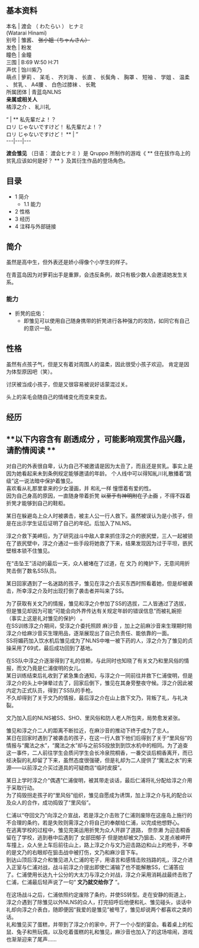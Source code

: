 **基本资料**  
---  
本名  |  渡会  （  わたらい  ）  ヒナミ    
(Watarai Hinami)  
别号  |  雏酱、 ~~张小姐（ちゃんさん）~~  
发色  |  粉发   
瞳色  |  金瞳   
三围  |  B:69 W:50 H:71   
声优  |  饴川紫乃   
萌点  |  萝莉  、  呆毛  、  齐刘海  、  长直  、  长鬓角  、  胸罩  、  短袖  、  学姐  、  温柔  、  贫乳  、  A4腰  、  白色过膝袜  、  长靴   
所属团体  |  青蓝岛NLNS   
**亲属或相关人**  
橘淳之介  、  糺川礼  
  
“  |  ** 私先輩だよ！？   
ロリ  じゃないですけど！  私先輩だよ！？  
ロリ  じゃないですけど！  ** |  ”   
---|---|---  
  
**渡会雏见** （日语：  渡会ヒナミ  ）是  Qruppo  所制作的游戏《 ** 住在拔作岛上的贫乳应该如何是好？  **
》及其衍生作品的登场角色。

##  目录

  * 1  简介 
    * 1.1  能力 
  * 2  性格 
  * 3  经历 
  * 4  注释与外部链接 

##  简介

虽然是高中生，但外表还是娇小得像个小学生的样子。

在青蓝岛因为对萝莉出手是重罪，会违反条例，故只有极少数人会邀请她发生关系。

###  能力

  * 折凳的庇佑： 
    * 即雏见可以使用自己随身携带的折凳进行各种强力的攻防，如同它有自己的意识一般。 

##  性格

虽然有点孩子气，但是又有着对周围人的温柔，因此很受小孩子欢迎。  肯定是因为体型原因吧（笑）。

讨厌被当成小孩子，但是又很容易被说好话蒙混过关。

头上的呆毛会随自己的情绪变化而变来变去。

##  经历

**以下内容含有 剧透成分  ，可能影响观赏作品兴趣，请酌情阅读 **  
---  
对自己的外表很自卑，认为自己不被邀请是因为太丑了，而且还是贫乳。事实上是因为她看起来未到条例规定能够邀请的年龄。
个人线中可以得知糺川礼散播着“跳级”这一说法暗中保护着雏见。  
喜欢看从礼那里拿来的少女漫画，并  和礼一样  憧憬着有爱的性。  
因为自己身高的原因，一直随身带着折凳 ~~以至于有神明附在了上面~~ ，不得不踩着折凳才能够到自己的鞋柜。  
  
某日在躲避岛上众人时被袭击，被主人公一行人救下。虽然被误认为是小孩子，但是在出示学生证后证明了自己的年纪。后加入了NLNS。  
  
淳之介救下美岬后，为了研究战斗中敌人拿来抓住淳之介的嵌尻壁，三人一起被锁在了嵌尻壁中，淳之介通过一些手段将她救了下来，结果发现因为过于平坦，嵌尻壁根本锁不住雏见。  
  
在“击坠王”活动的最后一天，众人被堵在了过道，在  文乃  的掩护下，无意间用折凳击倒了数名SS队员。  
  
某日回家遇到了一名迷路的孩子，雏见在淳之介去买东西时照看着她，但是却被袭击，所幸淳之介及时出现打倒了袭击者并叫来了SS。  
  
为了获取有关文乃的情报，雏见和淳之介参加了SS的选拔，二人皆通过了选拔，但是雏见却因为可能“可能会向外界传达有关规定年龄的错误信息”而被礼婉拒
（事实上这是礼对雏见的保护）  。  
在SS训练淳之介期间，受淳之介委托照顾  麻沙音  ，加上之前麻沙音来生理期时陪淳之介给麻沙音买生理用品，逐渐展现出了自己负责任、能依靠的一面。  
SS将媚药加入饮水机后雏见成为了NLNS中唯一被下药的人，淳之介为了雏见的贞操采用了69式，最后成功回到了基地。  
  
在SS队中淳之介逐渐得到了礼的信赖，与此同时也知晓了有关文乃和里风俗的情报，而文乃竟是仁浦俊明的女儿。  
某日训练结束后礼收到了紧急集合通知，与淳之介一同前往并救下仁浦俊明，但是淳之介的头上中弹晕过去了，回家后倒下，雏见在其身旁整夜守候。淳之介因此被内定为正式队员，得到了SS队的手枪。  
不久却得到了关于文乃的情报，最后淳之介在山上救下文乃，背叛了礼，与礼决裂。  
  
文乃加入后的NLNS被SS、SHO、里风俗和防人老人所包夹，局势愈发紧张。  
  
雏见和淳之介二人的距离不断拉近，在麻沙音的推动下终于成为了恋人。  
某日在回家时遇到了被袭击的孩子，在这一行人救下他们后得到了关于“里风俗”的情报与“魔法之水”，“魔法之水”却与之前SS投放到到饮水机中的相同。为了追查这一事件，二人前往学生会质问学生会长冷泉院桐香，一番交谈后桐香离开，而已经决裂的礼却留了下来，虽然态度很强硬，但是礼却为二人提供了“魔法之水”的来源——以前淳之介买过道具的可疑商店“临时皮膜”。  
  
某日上学时淳之介“偶遇”仁浦俊明，被其带走谈话，最后仁浦将礼分配给淳之介用于采取行动。  
为了捣毁拐走孩子的“里风俗”组织，雏见自愿成为诱饵，加上淳之介与礼的配合以及众人的合作，成功捣毁了“里风俗”。  
  
仁浦以“夺回文乃”向淳之介宣战，若是淳之介击败了仁浦则废除在这座岛上施行的不合理的条约，若是失败则需淳之介将自己的奉献给仁浦，以完成他想野心。  
在逃离学校的过程中，雏见完美运用折凳为众人开辟了道路，  奈奈濑  为迎击桐香留在了学校，逃到巷中后遇到了  女部田郁子
但是她却被文乃狙击、又差点被岬开车撞上，众人坐上车后前往山上，路上淳之介与文乃迎击路边和山上的枪手，不幸的是文乃的右眼却在狙击战中被打伤，文乃和麻沙音下车。  
到达山顶后淳之介和雏见进入仁浦的宅子，用语言和感情击败挡路的礼，淳之介进入正室与仁浦对战，战斗前淳之介提出即使仁浦输了也不能解散SS，仁浦答应了。仁浦使用长达九十公分的大太刀与淳之介对战，淳之介采用消耗战最终击败了仁浦，仁浦最后轻声说了一句“
**文乃就交给你了** ”。  
  
  
在这场战斗之后，仁浦依照约定废除了条约，并使SS转型。走在安静的街道上，淳之介遇到了除雏见以外NLNS的众人，打完招呼后他便和礼、雏见碰头，谈话中礼却向淳之介表白，随即便因“我爱的是雏见”被甩了，雏见却说两个都喜欢之类的话。  
礼和雏见买了蛋糕，并带到了淳之介的家中，开了一个小型的宴会。看着桌上的松鼠、兔子和熊玩偶，以及吃着蛋糕的礼和雏见，麻沙音也加入了的这场喧闹，游戏也渐渐迎来了尾声……  
  
  
  